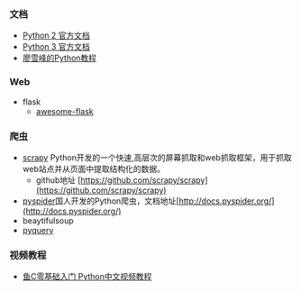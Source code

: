 ### 文档
- [Python 2 官方文档](https://docs.python.org/2/library/index.html)
- [Python 3 官方文档](https://docs.python.org/3/library/index.html)
- [廖雪峰的Python教程](http://www.liaoxuefeng.com/wiki/001374738125095c955c1e6d8bb493182103fac9270762a000/0013868321590543ff305fb9f9949f08d760883cc243812000)

### Web
* flask
  * [awesome-flask](https://github.com/humiaozuzu/awesome-flask)


### 爬虫


* [scrapy](http://scrapy.org/) Python开发的一个快速,高层次的屏幕抓取和web抓取框架，用于抓取web站点并从页面中提取结构化的数据。
    * github地址 [https://github.com/scrapy/scrapy](https://github.com/scrapy/scrapy)
* [pyspider](https://github.com/binux/pyspider)国人开发的Python爬虫，文档地址[http://docs.pyspider.org/](http://docs.pyspider.org/)
* beaytifulsoup
* [pyquery](http://pyquery.org/)

### 视频教程
- [鱼C零基础入门 Python中文视频教程](http://www.he11oworld.com/python-shipinjiaocheng)